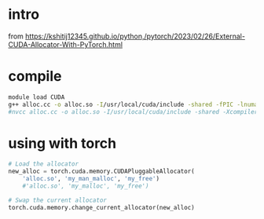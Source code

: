 # intro
from https://kshitij12345.github.io/python,/pytorch/2023/02/26/External-CUDA-Allocator-With-PyTorch.html
# compile
```bash
module load CUDA
g++ alloc.cc -o alloc.so -I/usr/local/cuda/include -shared -fPIC -lnuma
#nvcc alloc.cc -o alloc.so -I/usr/local/cuda/include -shared -Xcompiler -fPIC -lnuma

```

# using with torch
```python
# Load the allocator
new_alloc = torch.cuda.memory.CUDAPluggableAllocator(
    'alloc.so', 'my_man_malloc', 'my_free')
    #'alloc.so', 'my_malloc', 'my_free')

# Swap the current allocator
torch.cuda.memory.change_current_allocator(new_alloc)
```
